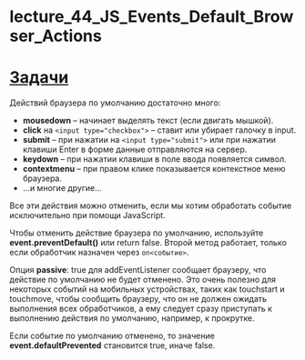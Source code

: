 # lecture_44_JS_Events_Default_Browser_Actions  
#  [Задачи ](https://github.com/schoolteacherMP/lecture_44_JS_Events_Default_Browser_Actions/blob/main/tasks.md)  

Действий браузера по умолчанию достаточно много:  

-  **mousedown** – начинает выделять текст (если двигать мышкой).  
-  **click** на `<input type="checkbox">` – ставит или убирает галочку в input.  
-  **submit** – при нажатии на `<input type="submit">` или при нажатии клавиши Enter в форме данные отправляются на сервер.  
-  **keydown** – при нажатии клавиши в поле ввода появляется символ.  
-  **contextmenu** – при правом клике показывается контекстное меню браузера.  
-  …и многие другие…  

Все эти действия можно отменить, если мы хотим обработать событие исключительно при помощи JavaScript.  

Чтобы отменить действие браузера по умолчанию, используйте **event.preventDefault()** или return false. Второй метод работает, только если обработчик назначен через `on<событие>`.  

Опция **passive**: true для addEventListener сообщает браузеру, что действие по умолчанию не будет отменено. Это очень полезно для некоторых событий на мобильных устройствах, таких как touchstart и touchmove, чтобы сообщить браузеру, что он не должен ожидать выполнения всех обработчиков, а ему следует сразу приступать к выполнению действия по умолчанию, например, к прокрутке.  

Если событие по умолчанию отменено, то значение **event.defaultPrevented** становится true, иначе false.  

